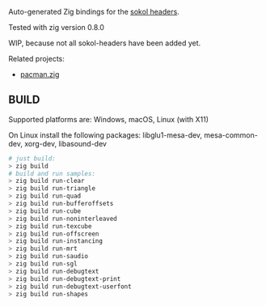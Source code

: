 Auto-generated Zig bindings for the [sokol headers](https://github.com/floooh/sokol).

Tested with zig version 0.8.0

WIP, because not all sokol-headers have been added yet.

Related projects:

- [pacman.zig](https://github.com/floooh/pacman.zig)

## BUILD

Supported platforms are: Windows, macOS, Linux (with X11)

On Linux install the following packages: libglu1-mesa-dev, mesa-common-dev, xorg-dev, libasound-dev

```sh
# just build:
> zig build
# build and run samples:
> zig build run-clear
> zig build run-triangle
> zig build run-quad
> zig build run-bufferoffsets
> zig build run-cube
> zig build run-noninterleaved
> zig build run-texcube
> zig build run-offscreen
> zig build run-instancing
> zig build run-mrt
> zig build run-saudio
> zig build run-sgl
> zig build run-debugtext
> zig build run-debugtext-print
> zig build run-debugtext-userfont
> zig build run-shapes
```

